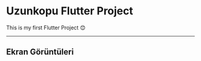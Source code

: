 # Uzunkopu Flutter Project

This is my first Flutter Project :blush:

--------------

## Ekran Görüntüleri
